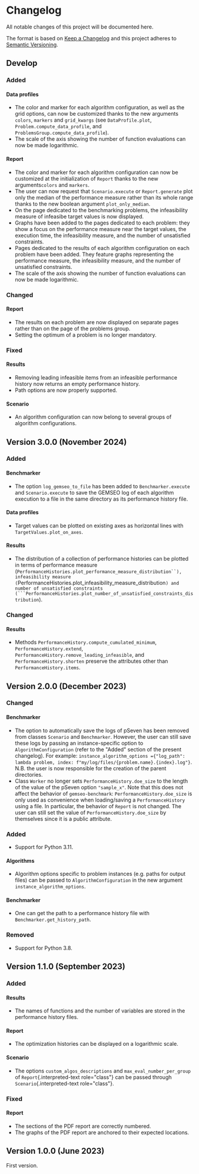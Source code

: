 <!--
Copyright 2021 IRT Saint Exupéry, https://www.irt-saintexupery.com

This work is licensed under the Creative Commons Attribution-ShareAlike 4.0
International License. To view a copy of this license, visit
http://creativecommons.org/licenses/by-sa/4.0/ or send a letter to Creative
Commons, PO Box 1866, Mountain View, CA 94042, USA.
-->

<!--
Changelog titles are:
- Added: for new features.
- Changed: for changes in existing functionality.
- Deprecated: for soon-to-be removed features.
- Removed: for now removed features.
- Fixed: for any bug fixes.
- Security: in case of vulnerabilities.
-->

# Changelog

All notable changes of this project will be documented here.

The format is based on
[Keep a Changelog](https://keepachangelog.com/en/1.0.0)
and this project adheres to
[Semantic Versioning](https://semver.org/spec/v2.0.0.html).

## Develop

### Added

#### Data profiles

- The color and marker for each algorithm configuration, as well as the grid options,
  can now be customized thanks to the new arguments ``colors``, ``markers``
  and ``grid_kwargs``
  (see ``DataProfile.plot``, ``Problem.compute_data_profile``,
  and ``ProblemsGroup.compute_data_profile``).
- The scale of the axis showing the number of function evaluations
  can now be made logarithmic.

#### Report

- The color and marker for each algorithm configuration can now be customized
  at the initialization of ``Report`` thanks to the new arguments``colors``
  and ``markers``.
- The user can now request that ``Scenario.execute`` or ``Report.generate``
  plot only the median of the performance measure rather than its whole range
  thanks to the new boolean argument ``plot_only_median``.
- On the page dedicated to the benchmarking problems,
  the infeasibility measure of infeasibe target values is now displayed.
- Graphs have been added to the pages dedicated to each problem:
  they show a focus on the performance measure near the target values,
  the execution time,
  the infeasibility measure,
  and the number of unsatisfied constraints.
- Pages dedicated to the results of each algorithm configuration on each problem
  have been added.
  They feature graphs representing the performance measure, the infeasibility measure,
  and the number of unsatisfied constraints.
- The scale of the axis showing the number of function evaluations
  can now be made logarithmic.

### Changed

#### Report

- The results on each problem are now displayed on separate pages
  rather than on the page of the problems group.
- Setting the optimum of a problem is no longer mandatory.

### Fixed

#### Results

- Removing leading infeasible items from an infeasible performance history
  now returns an empty performance history.
- Path options are now properly supported.

#### Scenario

- An algorithm configuration can now belong to several groups
  of algorithm configurations.

## Version 3.0.0 (November 2024)

### Added

#### Benchmarker

- The option ``log_gemseo_to_file`` has been added to ``Benchmarker.execute``
  and ``Scenario.execute`` to save the GEMSEO log of each algorithm execution
  to a file in the same directory as its performance history file.

#### Data profiles

- Target values can be plotted on existing axes as horizontal lines with
  ``TargetValues.plot_on_axes``.

#### Results

- The distribution of a collection of performance histories can be plotted in terms of
  performance measure (```PerformanceHistories.plot_performance_measure_distribution``),
  infeasibility measure (```PerformanceHistories.plot_infeasibility_measure_distribution``)
  and number of unsatisfied constraints
  (```PerformanceHistories.plot_number_of_unsatisfied_constraints_distribution``).

### Changed

#### Results

- Methods
  ``PerformanceHistory.compute_cumulated_minimum``,
  ``PerformanceHistory.extend``,
  ``PerformanceHistory.remove_leading_infeasible``,
  and ``PerformanceHistory.shorten``
  preserve the attributes other than ``PerformanceHistory.items``.

## Version 2.0.0 (December 2023)

### Changed

#### Benchmarker

- The option to automatically save the logs of pSeven has been removed
  from classes ``Scenario`` and ``Benchmarker``.
  However, the user can still save these logs
  by passing an instance-specific option to ``AlgorithmConfiguration``
  (refer to the "Added" section of the present changelog).
  For example:
  ``instance_algorithm_options
  ={"log_path": lambda problem, index: f"my/log/files/{problem.name}.{index}.log"}``.
  N.B. the user is now responsible for the creation of the parent directories.
- Class ``Worker`` no longer sets ``PerformanceHistory.doe_size``
  to the length of the value of the pSeven option ``"sample_x"``.
  Note that this does not affect the behavior of ``gemseo-benchmark``:
  ``PerformanceHistory.doe_size`` is only used as convenience
  when loading/saving a ``PerformanceHistory`` using a file.
  In particular, the behavior of ``Report`` is not changed.
  The user can still set the value of ``PerformanceHistory.doe_size``
  by themselves since it is a public attribute.

### Added

- Support for Python 3.11.

#### Algorithms

- Algorithm options specific to problem instances (e.g. paths for output files)
  can be passed to ``AlgorithmConfiguration`` in the new argument ``instance_algorithm_options``.

#### Benchmarker

- One can get the path to a performance history file with ``Benchmarker.get_history_path``.

### Removed

- Support for Python 3.8.

## Version 1.1.0 (September 2023)

### Added

#### Results

- The names of functions and the number of variables are stored in the
    performance history files.

#### Report

- The optimization histories can be displayed on a logarithmic scale.

#### Scenario

- The options `custom_algos_descriptions` and
    `max_eval_number_per_group` of `Report`{.interpreted-text
    role="class"} can be passed through `Scenario`{.interpreted-text
    role="class"}.

### Fixed

#### Report

- The sections of the PDF report are correctly numbered.
- The graphs of the PDF report are anchored to their expected
    locations.

## Version 1.0.0 (June 2023)

First version.
